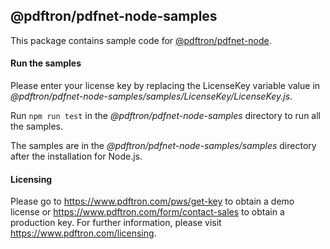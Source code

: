 ## @pdftron/pdfnet-node-samples

This package contains sample code for [@pdftron/pdfnet-node](https://www.npmjs.com/package/@pdftron/pdfnet-node).

#### Run the samples
Please enter your license key by replacing the LicenseKey variable value in *@pdftron/pdfnet-node-samples/samples/LicenseKey/LicenseKey.js*.

Run `npm run test` in the *@pdftron/pdfnet-node-samples* directory to run all the samples.

The samples are in the *@pdftron/pdfnet-node-samples/samples* directory after the installation for Node.js.

#### Licensing
Please go to https://www.pdftron.com/pws/get-key to obtain a demo license or https://www.pdftron.com/form/contact-sales to obtain a production key. For further information, please visit  https://www.pdftron.com/licensing.